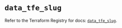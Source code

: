 # `data_tfe_slug`

Refer to the Terraform Registry for docs: [`data_tfe_slug`](https://registry.terraform.io/providers/hashicorp/tfe/0.67.1/docs/data-sources/slug).
